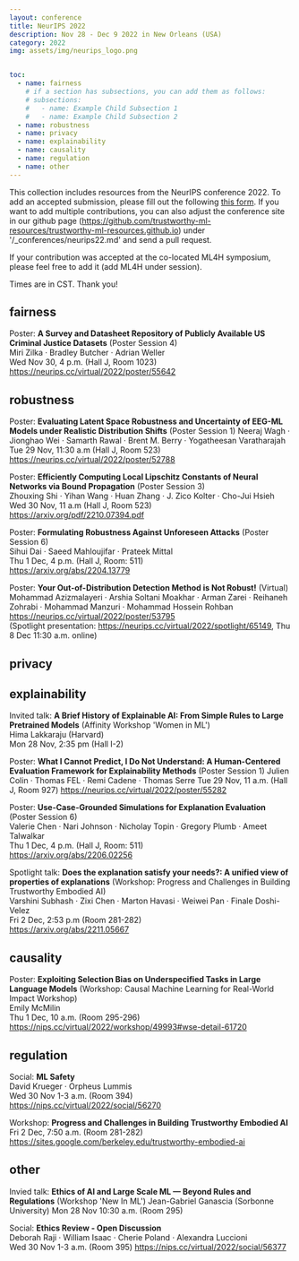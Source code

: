 ```yaml
---
layout: conference
title: NeurIPS 2022
description: Nov 28 - Dec 9 2022 in New Orleans (USA)
category: 2022
img: assets/img/neurips_logo.png


toc:
  - name: fairness
    # if a section has subsections, you can add them as follows:
    # subsections:
    #   - name: Example Child Subsection 1
    #   - name: Example Child Subsection 2
  - name: robustness
  - name: privacy
  - name: explainability
  - name: causality
  - name: regulation
  - name: other
---
```

This collection includes resources from the NeurIPS conference 2022. To add an accepted submission, please fill out the following [this form](https://forms.gle/rQQUN2zJQMKGwA7J6). If you want to add multiple contributions, you can also adjust the conference site in our github page (https://github.com/trustworthy-ml-resources/trustworthy-ml-resources.github.io) under '/_conferences/neurips22.md' and send a pull request. 
  
If your contribution was accepted at the co-located ML4H symposium, please feel free to add it (add ML4H under session).
  
Times are in CST. Thank you!

## fairness
Poster: **A Survey and Datasheet Repository of Publicly Available US Criminal Justice Datasets** (Poster Session 4)  
Miri Zilka · Bradley Butcher · Adrian Weller  
Wed Nov 30, 4 p.m. (Hall J, Room 1023)  
<https://neurips.cc/virtual/2022/poster/55642>

## robustness
Poster: **Evaluating Latent Space Robustness and Uncertainty of EEG-ML Models under Realistic Distribution Shifts** (Poster Session 1) 
Neeraj Wagh · Jionghao Wei · Samarth Rawal · Brent M. Berry · Yogatheesan Varatharajah  
Tue 29 Nov, 11:30 a.m (Hall J, Room 523)  
<https://neurips.cc/virtual/2022/poster/52788>  
  
Poster: **Efficiently Computing Local Lipschitz Constants of Neural Networks via Bound Propagation** (Poster Session 3)  
Zhouxing Shi · Yihan Wang · Huan Zhang · J. Zico Kolter · Cho-Jui Hsieh  
Wed 30 Nov, 11 a.m (Hall J, Room 523)  
<https://arxiv.org/pdf/2210.07394.pdf>

Poster: **Formulating Robustness Against Unforeseen Attacks** (Poster Session 6)  
Sihui Dai · Saeed Mahloujifar · Prateek Mittal  
Thu 1 Dec, 4 p.m. (Hall J, Room: 511)  
<https://arxiv.org/abs/2204.13779>   

Poster: **Your Out-of-Distribution Detection Method is Not Robust!** (Virtual)  
Mohammad Azizmalayeri · Arshia Soltani Moakhar · Arman Zarei · Reihaneh Zohrabi · Mohammad Manzuri · Mohammad Hossein Rohban 
<https://neurips.cc/virtual/2022/poster/53795>  
(Spotlight presentation: <https://neurips.cc/virtual/2022/spotlight/65149>, Thu 8 Dec 11:30 a.m. online)

## privacy
## explainability
Invited talk: **A Brief History of Explainable AI: From Simple Rules to Large Pretrained Models** (Affinity Workshop 'Women in ML')  
Hima Lakkaraju (Harvard)  
Mon 28 Nov, 2:35 pm (Hall I-2)  
  
Poster: **What I Cannot Predict, I Do Not Understand: A Human-Centered Evaluation Framework for Explainability Methods** (Poster Session 1)
Julien Colin · Thomas FEL · Remi Cadene · Thomas Serre
Tue 29 Nov, 11 a.m. (Hall J, Room 927)
<https://neurips.cc/virtual/2022/poster/55282>  
  
Poster: **Use-Case-Grounded Simulations for Explanation Evaluation** (Poster Session 6)  
Valerie Chen · Nari Johnson · Nicholay Topin · Gregory Plumb · Ameet Talwalkar  
Thu 1 Dec, 4 p.m. (Hall J, Room: 511)  
<https://arxiv.org/abs/2206.02256>  

Spotlight talk: **Does the explanation satisfy your needs?: A unified view of properties of explanations** (Workshop:
Progress and Challenges in Building Trustworthy Embodied AI)    
Varshini Subhash · Zixi Chen · Marton Havasi · Weiwei Pan · Finale Doshi-Velez  
Fri 2 Dec, 2:53 p.m (Room 281-282)  
<https://arxiv.org/abs/2211.05667>  

## causality
Poster: **Exploiting Selection Bias on Underspecified Tasks in Large Language Models** (Workshop: Causal Machine Learning for Real-World Impact Workshop)  
Emily McMilin  
Thu 1 Dec, 10 a.m. (Room 295-296)  
<https://nips.cc/virtual/2022/workshop/49993#wse-detail-61720>  

## regulation
Social: **ML Safety**  
David Krueger · Orpheus Lummis  
Wed 30 Nov 1-3 a.m. (Room 394)  
<https://nips.cc/virtual/2022/social/56270>  
  
Workshop: **Progress and Challenges in Building Trustworthy Embodied AI**  
Fri 2 Dec, 7:50 a.m. (Room 281-282)  
<https://sites.google.com/berkeley.edu/trustworthy-embodied-ai>  

## other
Invied talk: **Ethics of AI and Large Scale ML — Beyond Rules and Regulations** (Workshop 'New In ML')
Jean-Gabriel Ganascia (Sorbonne University)
Mon 28 Nov 10:30 a.m. (Room 295)
  
Social: **Ethics Review - Open Discussion**  
Deborah Raji · William Isaac · Cherie Poland · Alexandra Luccioni  
Wed 30 Nov 1-3 a.m. (Room 395)
<https://nips.cc/virtual/2022/social/56377>  


<!-- Template
type of contribtion: title (optional: session)
author/speaker
date, time (virtual or on-site(state location))
<link>
--->